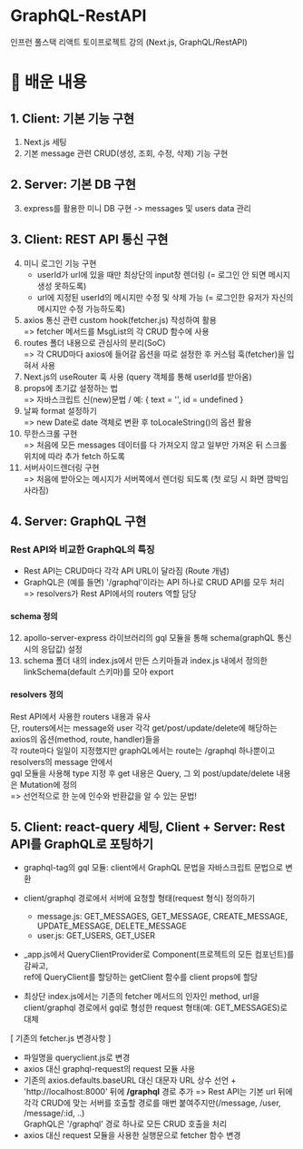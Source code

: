 # GraphQL-RestAPI
인프런 풀스택 리액트 토이프로젝트 강의 (Next.js, GraphQL/RestAPI)

# 🍰 배운 내용
## 1. Client: 기본 기능 구현
1. Next.js 세팅 
2. 기본 message 관련 CRUD(생성, 조회, 수정, 삭제) 기능 구현

## 2. Server: 기본 DB 구현
3. express를 활용한 미니 DB 구현 -> messages 및 users data 관리

## 3. Client: REST API 통신 구현
4. 미니 로그인 기능 구현
   * userId가 url에 있을 때만 최상단의 input창 렌더링 (= 로그인 안 되면 메시지 생성 못하도록)
   * url에 지정된 userId의 메시지만 수정 및 삭제 가능 (= 로그인한 유저가 자신의 메시지만 수정 가능하도록)
5. axios 통신 관련 custom hook(fetcher.js) 작성하여 활용 <BR/> => fetcher 메서드를 MsgList의 각 CRUD 함수에 사용
6. routes 폴더 내용으로 관심사의 분리(SoC) <BR/> => 각 CRUD마다 axios에 들어갈 옵션을 따로 설정한 후 커스텀 훅(fetcher)을 입혀서 사용
7. Next.js의 useRouter 훅 사용 (query 객체를 통해 userId를 받아옴) 
8. props에 초기값 설정하는 법 <br/> => 자바스크립트 신(new)문법 / 예: { text = '', id = undefined }
9. 날짜 format 설정하기 <br/> => new Date로 date 객체로 변환 후 toLocaleString()의 옵션 활용
10. 무한스크롤 구현 <br/> => 처음에 모든 messages 데이터를 다 가져오지 않고 일부만 가져온 뒤 스크롤 위치에 따라 추가 fetch 하도록
11. 서버사이드렌더링 구현 <br/>
 => 처음에 받아오는 메시지가 서버쪽에서 렌더링 되도록 (첫 로딩 시 화면 깜박임 사라짐)

## 4. Server: GraphQL 구현
### Rest API와 비교한 GraphQL의 특징
* Rest API는 CRUD마다 각각 API URL이 달라짐 (Route 개념)
* GraphQL은 (예를 들면) '/graphql'이라는 API 하나로 CRUD API를 모두 처리 
  => resolvers가 Rest API에서의 routers 역할 담당
  
#### schema 정의
12. apollo-server-express 라이브러리의 gql 모듈을 통해 schema(graphQL 통신 시의 응답값) 설정
13. schema 폴더 내의 index.js에서 만든 스키마들과 index.js 내에서 정의한 linkSchema(default 스키마)를 모아 export
#### resolvers 정의
Rest API에서 사용한 routers 내용과 유사 <br/>
단, routers에서는 message와 user 각각 get/post/update/delete에 해당하는 axios의 옵션(method, route, handler)들을 <br/>
각 route마다 일일이 지정했지만 graphQL에서는 route는 /graphql 하나뿐이고 resolvers의 message 안에서<br/>
gql 모듈을 사용해 type 지정 후 get 내용은 Query, 그 외 post/update/delete 내용은 Mutation에 정의<br/>
=> 선언적으로 한 눈에 인수와 반환값을 알 수 있는 문법!

## 5. Client: react-query 세팅, Client + Server: Rest API를 GraphQL로 포팅하기
* graphql-tag의 gql 모듈: client에서 GraphQL 문법을 자바스크립트 문법으로 변환
* client/graphql 경로에서 서버에 요청할 형태(request 형식) 정의하기
  * message.js: GET_MESSAGES, GET_MESSAGE, CREATE_MESSAGE, UPDATE_MESSAGE, DELETE_MESSAGE
  * user.js: GET_USERS, GET_USER

* _app.js에서 QueryClientProvider로 Component(프로젝트의 모든 컴포넌트)를 감싸고, <br/>
  ref에 QueryClient를 할당하는 getClient 함수를 client props에 할당
* 최상단 index.js에서는 기존의 fetcher 메서드의 인자인 method, url을 <br/>
  client/graphql 경로에서 gql로 형성한 request 형태(예: GET_MESSAGES)로 대체

[ 기존의 fetcher.js 변경사항 ]
* 파일명을 queryclient.js로 변경
* axios 대신 graphql-request의 request 모듈 사용
* 기존의 axios.defaults.baseURL 대신 대문자 URL 상수 선언 + 'http://localhost:8000' 뒤에 **/graphql** 경로 추가 
  => Rest API는 기본 url 뒤에 각각 CRUD에 맞는 서버를 호출할 경로를 매번 붙여주지만(/message, /user, /message/:id, ..) <br/>
    GraphQL은 '/graphql' 경로 하나로 모든 CRUD 호출을 처리
* axios 대신 request 모듈을 사용한 실행문으로 fetcher 함수 변경

